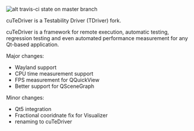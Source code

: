 ![alt travis-ci state on master branch](https://travis-ci.org/cutedriver/cutedriver-agent_qt.svg?branch=master)

cuTeDriver is a Testability Driver (TDriver) fork.

cuTeDriver is a framework for remote execution, automatic testing, regression testing and even automated performance measurement for any Qt-based application.

Major changes:
* Wayland support
* CPU time measurement support
* FPS measurement for QQuickView
* Better support for QSceneGraph

Minor changes:
* Qt5 integration
* Fractional cooridnate fix for Visualizer
* renaming to cuTeDriver



